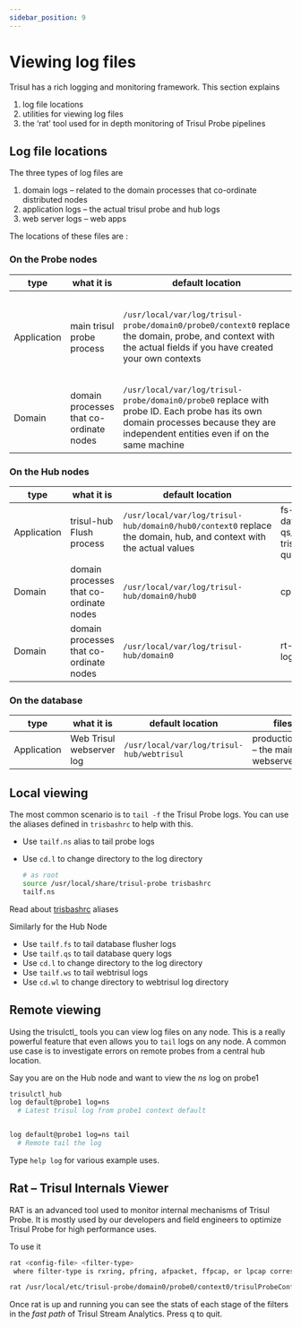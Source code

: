 ```yaml
---
sidebar_position: 9
---
```


# Viewing log files

Trisul has a rich logging and monitoring framework. This section explains

1. log file locations
2. utilities for viewing log files
3. the ‘rat’ tool used for in depth monitoring of Trisul Probe pipelines

## Log file locations

The three types of log files are

1. domain logs – related to the domain processes that co-ordinate distributed nodes
2. application logs – the actual trisul probe and hub logs
3. web server logs – web apps

The locations of these files are :

### On the Probe nodes

| type        | what it is                              | default location                                                                                                                                                                  | files                                                                                          |
| ----------- | --------------------------------------- | --------------------------------------------------------------------------------------------------------------------------------------------------------------------------------- | ---------------------------------------------------------------------------------------------- |
| Application | main trisul probe process               | `/usr/local/var/log/trisul-probe/domain0/probe0/context0` replace the domain, probe, and context with the actual fields if you have created your own contexts                     | ns-.log – trisul probe logs, xLuaX.log redirected print() statements from LUA script instances |
| Domain      | domain processes that co-ordinate nodes | `/usr/local/var/log/trisul-probe/domain0/probe0` replace with probe ID. Each probe has its own domain processes because they are independent entities even if on the same machine | cp-XX.log probe logs                                                                           |

### On the Hub nodes

| type        | what it is                              | default location                                                                                                  | files                                                                                        |
| ----------- | --------------------------------------- | ----------------------------------------------------------------------------------------------------------------- | -------------------------------------------------------------------------------------------- |
| Application | trisul-hub Flush process                | `/usr/local/var/log/trisul-hub/domain0/hub0/context0` replace the domain, hub, and context with the actual values | fs-.log – trisul_flushd database writer logs , qs_.log – trisul_trpd TRP database query logs |
| Domain      | domain processes that co-ordinate nodes | `/usr/local/var/log/trisul-hub/domain0/hub0`                                                                      | cp-XX.log hub logs                                                                           |
| Domain      | domain processes that co-ordinate nodes | `/usr/local/var/log/trisul-hub/domain0`                                                                           | rt-XX.log domain router log                                                                  |

### On the database

| type        | what it is               | default location                          | files                                   |
| ----------- | ------------------------ | ----------------------------------------- | --------------------------------------- |
| Application | Web Trisul webserver log | `/usr/local/var/log/trisul-hub/webtrisul` | production.log – the main webserver log |

## Local viewing

The most common scenario is to `tail -f` the Trisul Probe logs. You can use the aliases defined in `trisbashrc` to help with this.

- Use `tailf.ns` alias to tail probe logs

- Use `cd.l` to change directory to the log directory
  
  ```bash
  # as root
  source /usr/local/share/trisul-probe trisbashrc
  tailf.ns
  ```

Read about [trisbashrc](/docs/ref/trisbashrc) aliases

Similarly for the Hub Node

- Use `tailf.fs` to tail database flusher logs
- Use `tailf.qs` to tail database query logs
- Use `cd.l` to change directory to the log directory
- Use `tailf.ws` to tail webtrisul logs
- Use `cd.wl` to change directory to webtrisul log directory

## Remote viewing

Using the trisulctl_ tools you can view log files on any node. This is a really powerful feature that even allows you to `tail` logs on any node. A common use case is to investigate errors on remote probes from a central hub location.

Say you are on the Hub node and want to view the *ns* log on probe1

```bash
trisulctl_hub
log default@probe1 log=ns       
  # Latest trisul log from probe1 context default


log default@probe1 log=ns tail       
  # Remote tail the log 
```

Type `help log` for various example uses.

## Rat – Trisul Internals Viewer

RAT is an advanced tool used to monitor internal mechanisms of Trisul Probe. It is mostly used by our developers and field engineers to optimize Trisul Probe for high performance uses.

To use it

```bash
rat <config-file> <filter-type>
 where filter-type is rxring, pfring, afpacket, ffpcap, or lpcap corresponding to the various input modesexample
```

```bash
rat /usr/local/etc/trisul-probe/domain0/probe0/context0/trisulProbeConfig.xml afpacket
```

Once rat is up and running you can see the stats of each stage of the filters in the *fast path* of Trisul Stream Analytics. Press q to quit.
